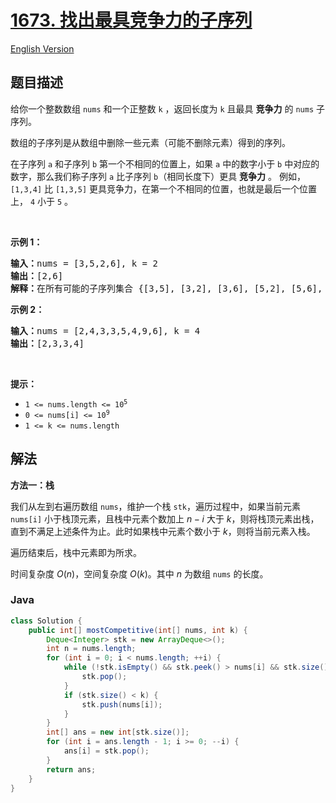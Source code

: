 # [1673. 找出最具竞争力的子序列](https://leetcode.cn/problems/find-the-most-competitive-subsequence)

[English Version](/solution/1600-1699/1673.Find%20the%20Most%20Competitive%20Subsequence/README_EN.md)

## 题目描述

<!-- 这里写题目描述 -->

<p>给你一个整数数组 <code>nums</code> 和一个正整数 <code>k</code> ，返回长度为 <code>k</code> 且最具 <strong>竞争力</strong> 的<em> </em><code>nums</code> 子序列。</p>

<p>数组的子序列是从数组中删除一些元素（可能不删除元素）得到的序列。</p>

<p>在子序列 <code>a</code> 和子序列 <code>b</code> 第一个不相同的位置上，如果 <code>a</code> 中的数字小于 <code>b</code> 中对应的数字，那么我们称子序列 <code>a</code> 比子序列 <code>b</code>（相同长度下）更具 <strong>竞争力</strong> 。 例如，<code>[1,3,4]</code> 比 <code>[1,3,5]</code> 更具竞争力，在第一个不相同的位置，也就是最后一个位置上， <code>4</code> 小于 <code>5</code> 。</p>

<p> </p>

<p><strong>示例 1：</strong></p>

<pre>
<strong>输入：</strong>nums = [3,5,2,6], k = 2
<strong>输出：</strong>[2,6]
<strong>解释：</strong>在所有可能的子序列集合 {[3,5], [3,2], [3,6], [5,2], [5,6], [2,6]} 中，[2,6] 最具竞争力。
</pre>

<p><strong>示例 2：</strong></p>

<pre>
<strong>输入：</strong>nums = [2,4,3,3,5,4,9,6], k = 4
<strong>输出：</strong>[2,3,3,4]
</pre>

<p> </p>

<p><strong>提示：</strong></p>

<ul>
	<li><code>1 <= nums.length <= 10<sup>5</sup></code></li>
	<li><code>0 <= nums[i] <= 10<sup>9</sup></code></li>
	<li><code>1 <= k <= nums.length</code></li>
</ul>

## 解法

**方法一：栈**

我们从左到右遍历数组 `nums`，维护一个栈 `stk`，遍历过程中，如果当前元素 `nums[i]` 小于栈顶元素，且栈中元素个数加上 $n-i$ 大于 $k$，则将栈顶元素出栈，直到不满足上述条件为止。此时如果栈中元素个数小于 $k$，则将当前元素入栈。

遍历结束后，栈中元素即为所求。

时间复杂度 $O(n)$，空间复杂度 $O(k)$。其中 $n$ 为数组 `nums` 的长度。

### **Java**

```java
class Solution {
    public int[] mostCompetitive(int[] nums, int k) {
        Deque<Integer> stk = new ArrayDeque<>();
        int n = nums.length;
        for (int i = 0; i < nums.length; ++i) {
            while (!stk.isEmpty() && stk.peek() > nums[i] && stk.size() + n - i > k) {
                stk.pop();
            }
            if (stk.size() < k) {
                stk.push(nums[i]);
            }
        }
        int[] ans = new int[stk.size()];
        for (int i = ans.length - 1; i >= 0; --i) {
            ans[i] = stk.pop();
        }
        return ans;
    }
}
```

